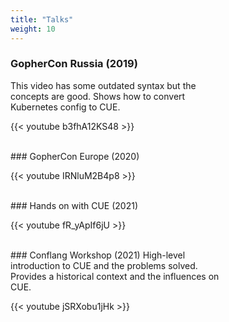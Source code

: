 ```yaml
---
title: "Talks"
weight: 10
---
```





<div style="width: 67%">

### GopherCon Russia (2019)

This video has some outdated syntax
but the concepts are good.
Shows how to convert Kubernetes config
to CUE.

{{< youtube b3fhA12KS48 >}}

<br />
### GopherCon Europe (2020)

{{< youtube IRNluM2B4p8 >}}

<br />
### Hands on with CUE (2021)

{{< youtube fR_yApIf6jU >}}


<br />
### Conflang Workshop (2021)
High-level introduction to CUE and the problems solved.
Provides a historical context and the influences on CUE.

{{< youtube jSRXobu1jHk >}}

</div>
